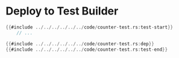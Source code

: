 # Deploy to Test Builder

```rust
{{#include ../../../../../../code/counter-test.rs:test-start}}
    // ...

{{#include ../../../../../../code/counter-test.rs:dep}}
{{#include ../../../../../../code/counter-test.rs:test-end}}
```